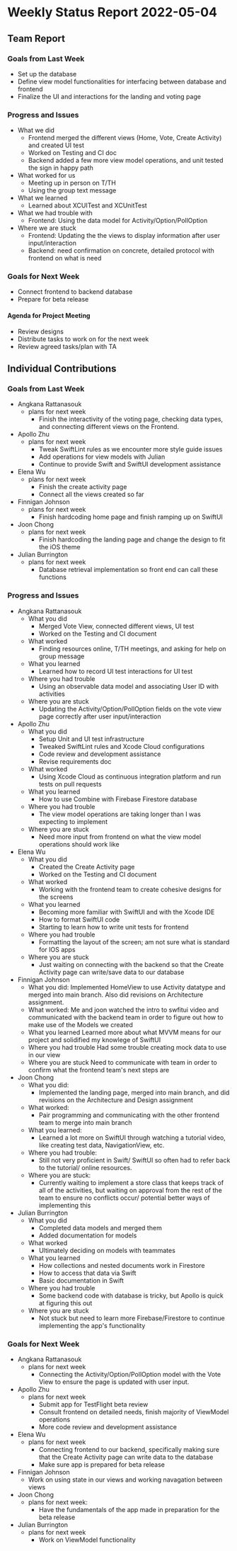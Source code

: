 # Weekly Status Report 2022-05-04

## Team Report

### Goals from Last Week

- Set up the database
- Define view model functionalities for interfacing between database and frontend
- Finalize the UI and interactions for the landing and voting page

### Progress and Issues

- What we did
    - Frontend merged the different views (Home, Vote, Create Activity) and created UI test
    - Worked on Testing and CI doc
    - Backend added a few more view model operations, and unit tested the sign in happy path
- What worked for us
    - Meeting up in person on T/TH
    - Using the group text message
- What we learned
    - Learned about XCUITest and XCUnitTest
- What we had trouble with
    - Frontend: Using the data model for Activity/Option/PollOption
- Where we are stuck
    - Frontend: Updating the the views to display information after user input/interaction
    - Backend: need confirmation on concrete, detailed protocol with frontend on what is need

### Goals for Next Week

- Connect frontend to backend database
- Prepare for beta release

#### Agenda for Project Meeting

- Review designs
- Distribute tasks to work on for the next week
- Review agreed tasks/plan with TA

## Individual Contributions

### Goals from Last Week

- Angkana Rattanasouk
    - plans for next week
        - Finish the interactivity of the voting page, checking data types, and connecting different views on the Frontend.
- Apollo Zhu
    - plans for next week
        - Tweak SwiftLint rules as we encounter more style guide issues
        - Add operations for view models with Julian
        - Continue to provide Swift and SwiftUI development assistance
- Elena Wu
    - plans for next week
        - Finish the create activity page 
        - Connect all the views created so far
- Finnigan Johnson
    - plans for next week
        - Finish hardcoding home page and finish ramping up on SwiftUI
- Joon Chong
    - plans for next week
        - Finish hardcoding the landing page and change the design to fit the iOS theme
- Julian Burrington
    - plans for next week
        - Database retrieval implementation so front end can call these functions

### Progress and Issues

- Angkana Rattanasouk
    - What you did
        - Merged Vote View, connected different views, UI test 
        - Worked on the Testing and CI document
    - What worked
        - Finding resources online, T/TH meetings, and asking for help on group message
    - What you learned
        - Learned how to record UI test interactions for UI test
    - Where you had trouble
        - Using an observable data model and associating User ID with activities
    - Where you are stuck
        - Updating the Activity/Option/PollOption fields on the vote view page correctly after user input/interaction
- Apollo Zhu
    - What you did
        - Setup Unit and UI test infrastructure
        - Tweaked SwiftLint rules and Xcode Cloud configurations
        - Code review and development assistance
        - Revise requirements doc
    - What worked
        - Using Xcode Cloud as continuous integration platform and run tests on pull requests
    - What you learned
        - How to use Combine with Firebase Firestore database
    - Where you had trouble
        - The view model operations are taking longer than I was expecting to implement
    - Where you are stuck
        - Need more input from frontend on what the view model operations should work like
- Elena Wu
    - What you did
        - Created the Create Activity page
        - Worked on the Testing and CI document
    - What worked
        - Working with the frontend team to create cohesive designs for the screens
    - What you learned
        - Becoming more familiar with SwiftUI and with the Xcode IDE
        - How to format SwiftUI code
        - Starting to learn how to write unit tests for frontend
    - Where you had trouble
        - Formatting the layout of the screen; am not sure what is standard for IOS apps
    - Where you are stuck
        - Just waiting on connecting with the backend so that the Create Activity page can write/save data to our database
- Finnigan Johnson
    - What you did:
        Implemented HomeView to use Activity datatype and merged into main branch. Also did revisions on Architecture assignment.
    - What worked:
        Me and joon watched the intro to swfitui video and communicated with the backend team in order to figure out how to make
        use of the Models we created
    - What you learned
        Learned more about what MVVM means for our project and solidified my knowlege of SwiftUI
    - Where you had trouble
        Had some trouble creating mock data to use in our view
    - Where you are stuck
        Need to communicate with team in order to confirm what the frontend team's next steps are
- Joon Chong
    - What you did:
        - Implemented the landing page, merged into main branch, and did revisions on the
          Architecture and Design assignment
    - What worked:
        - Pair programming and communicating with the other frontend team to merge into main branch
    - What you learned:
        - Learned a lot more on SwiftUI through watching a tutorial video, like creating test data, NavigationView, etc.
    - Where you had trouble:
        - Still not very proficient in Swift/ SwiftUI so often had to refer back to the tutorial/ online resources.
    - Where you are stuck:
        - Currently waiting to implement a store class that keeps track of all of the activities, but waiting on approval
          from the rest of the team to ensure no conflicts occur/ potential better ways of implementing this
- Julian Burrington
    - What you did
        - Completed data models and merged them
        - Added documentation for models
    - What worked
        - Ultimately deciding on models with teammates   
    - What you learned
        - How collections and nested documents work in Firestore 
        - How to access that data via Swift
        - Basic documentation in Swift
    - Where you had trouble
        - Some backend code with database is tricky, but Apollo is quick at figuring this out 
    - Where you are stuck
        - Not stuck but need to learn more Firebase/Firestore to continue implementing the app's functionality

### Goals for Next Week

- Angkana Rattanasouk
    - plans for next week
        - Connecting the Activity/Option/PollOption model with the Vote View to ensure the page is updated with user input.
- Apollo Zhu
    - plans for next week
        - Submit app for TestFlight beta review
        - Consult frontend on detailed needs, finish majority of ViewModel operations
        - More code review and development assistance
- Elena Wu
    - plans for next week
        - Connecting frontend to our backend, specifically making sure that the Create Activity page can write data to the database
        - Make sure app is prepared for beta release
- Finnigan Johnson
    - Work on using state in our views and working navagation between views
- Joon Chong
    - plans for next week:
        - Have the fundamentals of the app made in preparation for the beta release
- Julian Burrington
    - plans for next week
        - Work on ViewModel functionality
